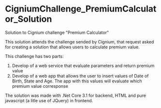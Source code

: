 # CigniumChallenge_PremiumCalculator_Solution
Solution to Cignium challenge "Premium Calculator"

This solution attends the challenge sended by Cignium, that request asked for creating a solution that allows users to calculate premium value.

This challenge has two parts:

1. Develop of a web service that evaluate parameters and return premium value
2. Develop of a web app that allows the user to insert values of Date of Birth, State and Age. The app with this values will evaluate which premium value corresponse

The solution was made with .Net Core 3.1 for backend, HTML and pure javascript (a litle use of JQuery) in frontend.

